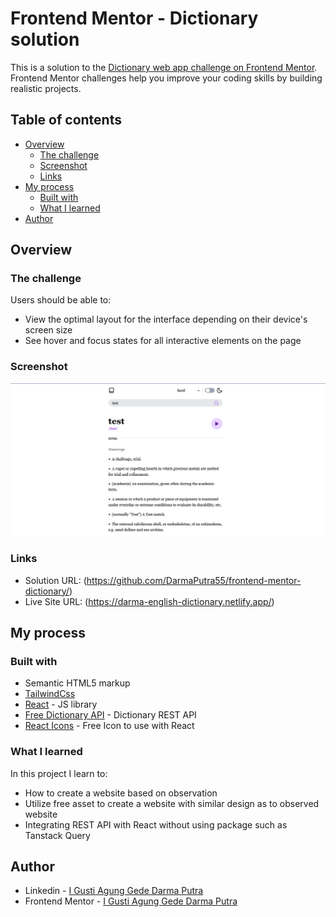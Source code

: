 # Frontend Mentor - Dictionary solution

This is a solution to the [Dictionary web app challenge on Frontend Mentor](https://www.frontendmentor.io/challenges/dictionary-web-app-h5wwnyuKFL). Frontend Mentor challenges help you improve your coding skills by building realistic projects.

## Table of contents

- [Overview](#overview)
  - [The challenge](#the-challenge)
  - [Screenshot](#screenshot)
  - [Links](#links)
- [My process](#my-process)
  - [Built with](#built-with)
  - [What I learned](#what-i-learned)
- [Author](#author)

## Overview

### The challenge

Users should be able to:

- View the optimal layout for the interface depending on their device's screen size
- See hover and focus states for all interactive elements on the page

### Screenshot

![web screenshot](./screenshot.png)

### Links

- Solution URL: (https://github.com/DarmaPutra55/frontend-mentor-dictionary/)
- Live Site URL: (https://darma-english-dictionary.netlify.app/)

## My process

### Built with

- Semantic HTML5 markup
- [TailwindCss](https://tailwindcss.com/)
- [React](https://reactjs.org/) - JS library
- [Free Dictionary API](https://dictionaryapi.dev/) - Dictionary REST API
- [React Icons](https://react-icons.github.io/react-icons/) - Free Icon to use with React

### What I learned

In this project I learn to:
- How to create a website based on observation
- Utilize free asset to create a website with similar design as to observed website
- Integrating REST API with React without using package such as Tanstack Query

## Author

- Linkedin - [I Gusti Agung Gede Darma Putra](https://www.linkedin.com/in/i-gusti-agung-gede-darma-putra-0b8025237/)
- Frontend Mentor - [I Gusti Agung Gede Darma Putra](https://www.frontendmentor.io/profile/DarmaPutra55)
